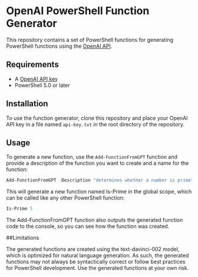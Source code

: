 # OpenAI PowerShell Function Generator

This repository contains a set of PowerShell functions for generating PowerShell functions using the [OpenAI API](https://beta.openai.com/docs/api-reference/completions/create).

## Requirements

- A [OpenAI API key](https://beta.openai.com/docs/getting-started/authentication)
- PowerShell 5.0 or later

## Installation

To use the function generator, clone this repository and place your OpenAI API key in a file named `api-key.txt` in the root directory of the repository.

## Usage

To generate a new function, use the `Add-FunctionFromGPT` function and provide a description of the function you want to create and a name for the function:

```powershell
Add-FunctionFromGPT -Description "determines whether a number is prime" -Name "Is-Prime"
```

This will generate a new function named Is-Prime in the global scope, which can be called like any other PowerShell function:

```powershell
Is-Prime 5
```
The Add-FunctionFromGPT function also outputs the generated function code to the console, so you can see how the function was created.

##Limitations

The generated functions are created using the text-davinci-002 model, which is optimized for natural language generation. As such, the generated functions may not always be syntactically correct or follow best practices for PowerShell development. Use the generated functions at your own risk.
